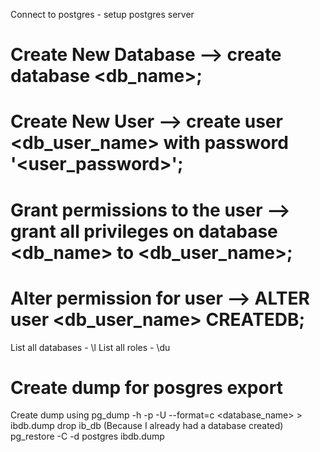 Connect to postgres - setup postgres server
# Create New Database --> create database <db_name>;
# Create New User --> create user <db_user_name> with password '<user_password>';
# Grant permissions to the user --> grant all privileges on database <db_name> to <db_user_name>;
# Alter permission for user --> ALTER user <db_user_name> CREATEDB;

List all databases - \l
List all roles - \du

# Create dump for posgres export 

Create dump using pg_dump -h <localhost> -p <port> -U <username> --format=c <database_name> > ibdb.dump
drop ib_db (Because I already had a database created)
pg_restore -C -d postgres ibdb.dump
  
  
